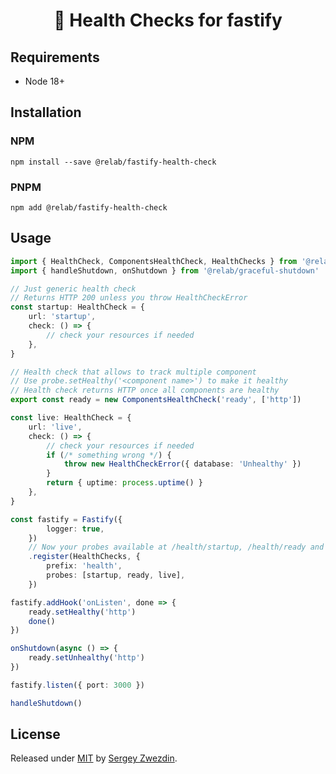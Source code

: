 <h1 align="center">🎯 Health Checks for fastify</h1>

## Requirements

- Node 18+

## Installation

### NPM

```
npm install --save @relab/fastify-health-check
```

### PNPM

```
npm add @relab/fastify-health-check
```

## Usage

```typescript
import { HealthCheck, ComponentsHealthCheck, HealthChecks } from '@relab/fastify-health-check'
import { handleShutdown, onShutdown } from '@relab/graceful-shutdown'

// Just generic health check
// Returns HTTP 200 unless you throw HealthCheckError
const startup: HealthCheck = {
    url: 'startup',
    check: () => {
        // check your resources if needed
    },
}

// Health check that allows to track multiple component
// Use probe.setHealthy('<component name>') to make it healthy
// Health check returns HTTP once all components are healthy
export const ready = new ComponentsHealthCheck('ready', ['http'])

const live: HealthCheck = {
    url: 'live',
    check: () => {
        // check your resources if needed
        if (/* something wrong */) {
            throw new HealthCheckError({ database: 'Unhealthy' })
        }
        return { uptime: process.uptime() }
    },
}

const fastify = Fastify({
        logger: true,
    })
    // Now your probes available at /health/startup, /health/ready and /health/live
    .register(HealthChecks, {
        prefix: 'health',
        probes: [startup, ready, live],
    })

fastify.addHook('onListen', done => {
    ready.setHealthy('http')
    done()
})

onShutdown(async () => {
    ready.setUnhealthy('http')
})

fastify.listen({ port: 3000 })

handleShutdown()
```
## License

Released under [MIT](/LICENSE) by [Sergey Zwezdin](https://github.com/sergeyzwezdin).
